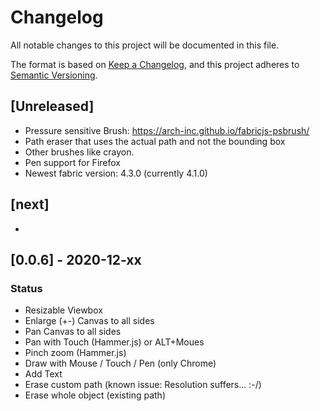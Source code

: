 # Changelog
All notable changes to this project will be documented in this file.

The format is based on [Keep a Changelog](https://keepachangelog.com/en/1.0.0/),
and this project adheres to [Semantic Versioning](https://semver.org/spec/v2.0.0.html).

## [Unreleased]
* Pressure sensitive Brush: https://arch-inc.github.io/fabricjs-psbrush/
* Path eraser that uses the actual path and not the bounding box
* Other brushes like crayon.
* Pen support for Firefox
* Newest fabric version: 4.3.0 (currently 4.1.0)

## [next]

* 

## [0.0.6] - 2020-12-xx

### Status
* Resizable Viewbox
* Enlarge (+-) Canvas to all sides
* Pan Canvas to all sides
* Pan with Touch (Hammer.js) or ALT+Moues
* Pinch zoom (Hammer.js)
* Draw with Mouse / Touch / Pen (only Chrome)
* Add Text
* Erase custom path (known issue: Resolution suffers... :-/)
* Erase whole object (existing path)

